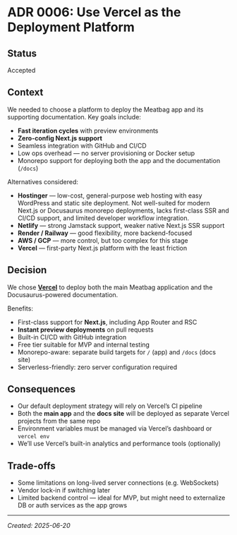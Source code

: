 # ADR 0006: Use Vercel as the Deployment Platform

## Status

Accepted

## Context

We needed to choose a platform to deploy the Meatbag app and its supporting documentation. Key goals include:

- **Fast iteration cycles** with preview environments
- **Zero-config Next.js support**
- Seamless integration with GitHub and CI/CD
- Low ops overhead — no server provisioning or Docker setup
- Monorepo support for deploying both the app and the documentation (`/docs`)

Alternatives considered:

- **Hostinger** — low-cost, general-purpose web hosting with easy WordPress and static site deployment. Not well-suited for modern Next.js or Docusaurus monorepo deployments, lacks first-class SSR and CI/CD support, and limited developer workflow integration.
- **Netlify** — strong Jamstack support, weaker native Next.js SSR support
- **Render / Railway** — good flexibility, more backend-focused
- **AWS / GCP** — more control, but too complex for this stage
- **Vercel** — first-party Next.js platform with the least friction

## Decision

We chose **[Vercel](https://vercel.com/)** to deploy both the main Meatbag application and the Docusaurus-powered documentation.

Benefits:

- First-class support for **Next.js**, including App Router and RSC
- **Instant preview deployments** on pull requests
- Built-in CI/CD with GitHub integration
- Free tier suitable for MVP and internal testing
- Monorepo-aware: separate build targets for `/` (app) and `/docs` (docs site)
- Serverless-friendly: zero server configuration required

## Consequences

- Our default deployment strategy will rely on Vercel’s CI pipeline
- Both the **main app** and the **docs site** will be deployed as separate Vercel projects from the same repo
- Environment variables must be managed via Vercel’s dashboard or `vercel env`
- We’ll use Vercel’s built-in analytics and performance tools (optionally)

## Trade-offs

- Some limitations on long-lived server connections (e.g. WebSockets)
- Vendor lock-in if switching later
- Limited backend control — ideal for MVP, but might need to externalize DB or auth services as the app grows

---

_Created: 2025-06-20_
